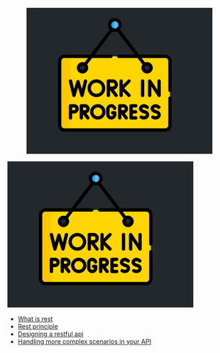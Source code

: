 <p align="center">
  <img src="https://github.com/sgmcook/REST-API-Familiarity/blob/main/learning-resources/wip.png" alt="Sublime's custom image"/>
</p>


![](learning-resources/wip.png)

+ [What is rest](learning-resources/01_what_is_rest.md)
+ [Rest principle](learning-resources/what-we've-learned.png)
+ [Designing a restful api](learning-resources/02_designing_a_restful_api.md)
+ [Handling more complex scenarios in your API](learning-resources/03_handling_more_complex_scenes.md)
